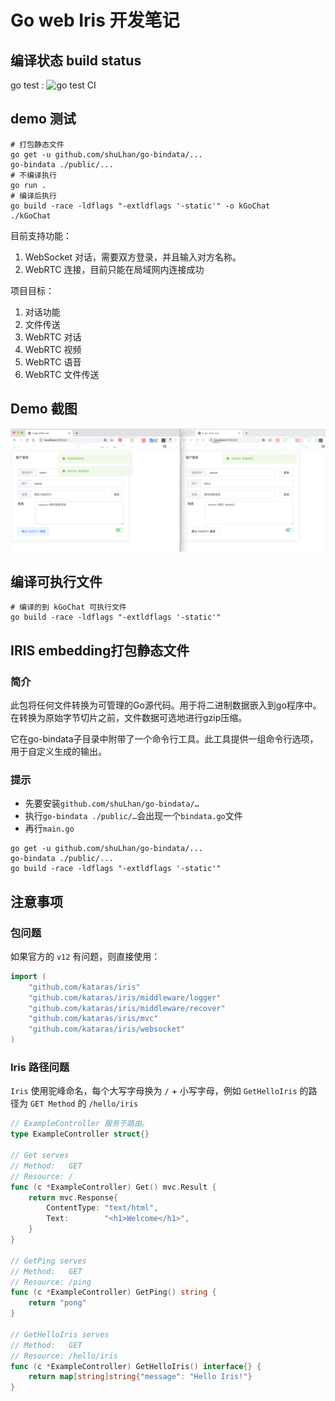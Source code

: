 # Go web Iris 开发笔记

## 编译状态 build status

go test : ![go test CI](https://github.com/kGoChat/kGoChat/workflows/Go/badge.svg)


## demo 测试

```shell script
# 打包静态文件
go get -u github.com/shuLhan/go-bindata/...
go-bindata ./public/...
# 不编译执行
go run .
# 编译后执行
go build -race -ldflags "-extldflags '-static'" -o kGoChat
./kGoChat
```

目前支持功能：

1. WebSocket 对话，需要双方登录，并且输入对方名称。
1. WebRTC 连接，目前只能在局域网内连接成功

项目目标：

1. 对话功能
1. 文件传送
1. WebRTC 对话
1. WebRTC 视频
1. WebRTC 语音
1. WebRTC 文件传送


## Demo 截图

![k-go-chat-vue.png](k-go-chat-vue.png)


## 编译可执行文件

```shell script
# 编译的到 kGoChat 可执行文件
go build -race -ldflags "-extldflags '-static'"
```

## IRIS embedding打包静态文件

### 简介

此包将任何文件转换为可管理的Go源代码。用于将二进制数据嵌入到go程序中。在转换为原始字节切片之前，文件数据可选地进行gzip压缩。

它在go-bindata子目录中附带了一个命令行工具。此工具提供一组命令行选项，用于自定义生成的输出。

### 提示

- 先要安装`github.com/shuLhan/go-bindata/…`
- 执行`go-bindata ./public/…`会出现一个`bindata.go`文件
- 再行`main.go`

```shell script
go get -u github.com/shuLhan/go-bindata/...
go-bindata ./public/...
go build -race -ldflags "-extldflags '-static'"
```


## 注意事项

### 包问题

如果官方的 `v12` 有问题，则直接使用：
```go
import (
	"github.com/kataras/iris"
	"github.com/kataras/iris/middleware/logger"
	"github.com/kataras/iris/middleware/recover"
	"github.com/kataras/iris/mvc"
	"github.com/kataras/iris/websocket"
)
```

### Iris 路径问题

`Iris` 使用驼峰命名，每个大写字母换为 `/` + 小写字母，例如 `GetHelloIris` 的路径为 `GET Method` 的 `/hello/iris`

```go
// ExampleController 服务于路由。
type ExampleController struct{}

// Get serves
// Method:   GET
// Resource: /
func (c *ExampleController) Get() mvc.Result {
	return mvc.Response{
		ContentType: "text/html",
		Text:        "<h1>Welcome</h1>",
	}
}

// GetPing serves
// Method:   GET
// Resource: /ping
func (c *ExampleController) GetPing() string {
	return "pong"
}

// GetHelloIris serves
// Method:   GET
// Resource: /hello/iris
func (c *ExampleController) GetHelloIris() interface{} {
	return map[string]string{"message": "Hello Iris!"}
}
```



